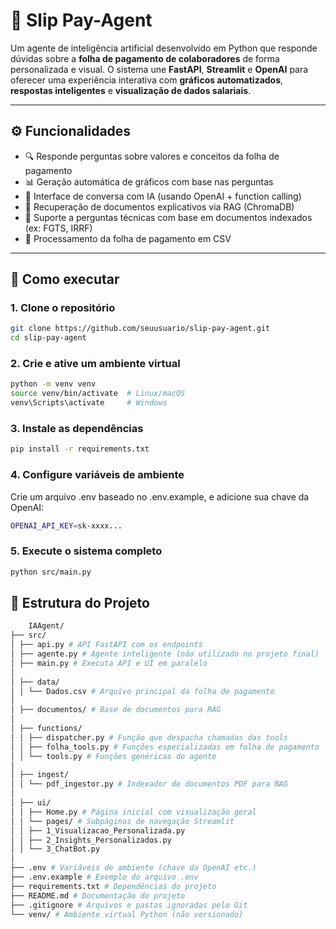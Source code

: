 # 🤖 Slip Pay-Agent

Um agente de inteligência artificial desenvolvido em Python que responde dúvidas sobre a **folha de pagamento de colaboradores** de forma personalizada e visual. O sistema une **FastAPI**, **Streamlit** e **OpenAI** para oferecer uma experiência interativa com **gráficos automatizados**, **respostas inteligentes** e **visualização de dados salariais**.

---

## ⚙️ Funcionalidades

- 🔍 Responde perguntas sobre valores e conceitos da folha de pagamento
- 📊 Geração automática de gráficos com base nas perguntas
- 💬 Interface de conversa com IA (usando OpenAI + function calling)
- 📁 Recuperação de documentos explicativos via RAG (ChromaDB)
- 🧠 Suporte a perguntas técnicas com base em documentos indexados (ex: FGTS, IRRF)
- 🧾 Processamento da folha de pagamento em CSV

---

## 🚀 Como executar

### 1. Clone o repositório

```bash
git clone https://github.com/seuusuario/slip-pay-agent.git
cd slip-pay-agent
```
### 2. Crie e ative um ambiente virtual

```bash
python -m venv venv
source venv/bin/activate  # Linux/macOS
venv\Scripts\activate     # Windows
```

### 3. Instale as dependências

```bash
pip install -r requirements.txt
```

### 4. Configure variáveis de ambiente

Crie um arquivo .env baseado no .env.example, e adicione sua chave da OpenAI:

```bash
OPENAI_API_KEY=sk-xxxx...
```

### 5. Execute o sistema completo
```bash
python src/main.py
```

## 📂 Estrutura do Projeto

```bash
    IAAgent/
├── src/
│ ├── api.py # API FastAPI com os endpoints
│ ├── agente.py # Agente inteligente (não utilizado no projeto final)
│ ├── main.py # Executa API e UI em paralelo
│
│ ├── data/
│ │ └── Dados.csv # Arquivo principal da folha de pagamento
│
│ ├── documentos/ # Base de documentos para RAG
│
│ ├── functions/
│ │ ├── dispatcher.py # Função que despacha chamadas das tools
│ │ ├── folha_tools.py # Funções especializadas em folha de pagamento
│ │ └── tools.py # Funções genéricas do agente
│
│ ├── ingest/
│ │ └── pdf_ingestor.py # Indexador de documentos PDF para RAG
│
│ ├── ui/
│ │ ├── Home.py # Página inicial com visualização geral
│ │ └── pages/ # Subpáginas de navegação Streamlit
│ │ ├── 1_Visualizacao_Personalizada.py
│ │ ├── 2_Insights_Personalizados.py
│ │ └── 3_ChatBot.py
│
├── .env # Variáveis de ambiente (chave da OpenAI etc.)
├── .env.example # Exemplo do arquivo .env
├── requirements.txt # Dependências do projeto
├── README.md # Documentação do projeto
├── .gitignore # Arquivos e pastas ignoradas pelo Git
└── venv/ # Ambiente virtual Python (não versionado)
```